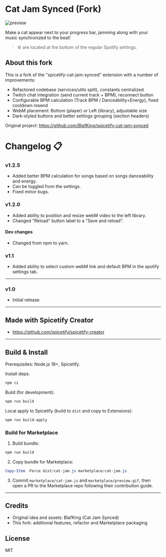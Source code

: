 # Cat Jam Synced (Fork)

![preview](marketplace/preview.gif)

Make a cat appear next to your progress bar, jamming along with your music synchronized to the beat!

> ⚙ are located at the bottom of the regular Spotify settings.

## About this fork

This is a fork of the "spicetify-cat-jam-synced" extension with a number of improvements:

- Refactored codebase (services/utils split), constants centralized
- Twitch chat integration (send current track + BPM), reconnect button
- Configurable BPM calculation (Track BPM / Danceability+Energy), fixed cooldown resend
- WebM placement: Bottom (player) or Left (library), adjustable size
- Dark-styled buttons and better settings grouping (section headers)

Original project: https://github.com/BlafKing/spicetify-cat-jam-synced

# Changelog 📋

<h3>v1.2.5</h3>

- Added better BPM calculation for songs based on songs danceability and energy.
- Can be toggled from the settings.
- Fixed minor bugs.

<h3>v1.2.0</h3>

- Added ability to position and resize webM video to the left library.
- Changed "Reload" button label to a "Save and reload".

<h4>Dev changes </h4>

- Changed from npm to yarn.

<h3>v1.1</h3>

- Added ability to select custom webM link and default BPM in the spotify settings tab.

---

<h3>v1.0</h3>

- Initial release

---

## Made with Spicetify Creator

- https://github.com/spicetify/spicetify-creator

---

## Build & Install

Prerequisites: Node.js 18+, Spicetify.

Install deps:

```bash
npm ci
```

Build (for development):

```bash
npm run build
```

Local apply to Spicetify (build to `dist` and copy to Extensions):

```bash
npm run build-apply
```

### Build for Marketplace

1) Build bundle:

```bash
npm run build
```

2) Copy bundle for Marketplace:

```powershell
Copy-Item -Force dist/cat-jam.js marketplace/cat-jam.js
```

3) Commit `marketplace/cat-jam.js` and `marketplace/preview.gif`, then open a PR to the Marketplace repo following their contribution guide.

---

## Credits

- Original idea and assets: BlafKing (Cat Jam Synced)
- This fork: additional features, refactor and Marketplace packaging

## License

MIT
